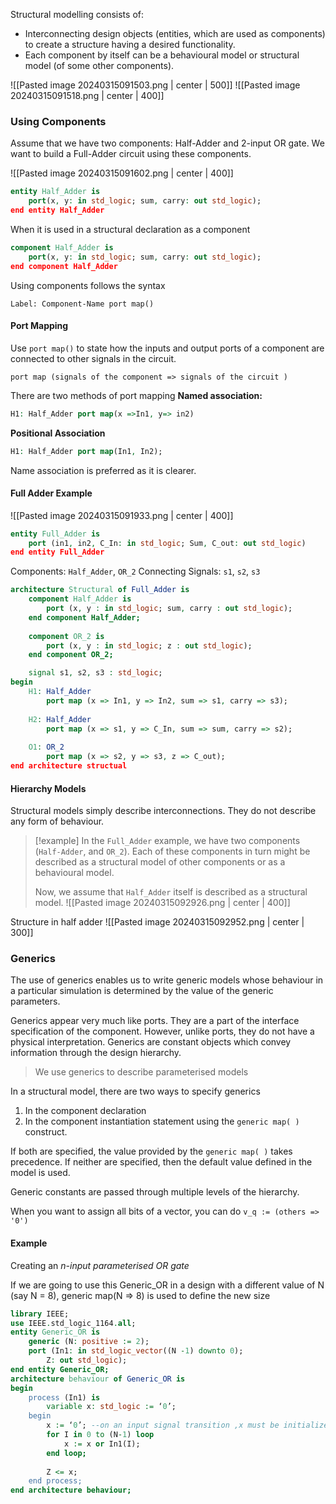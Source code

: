 Structural modelling consists of: 
- Interconnecting design objects (entities, which are used as components) to create a structure having a desired functionality. 
- Each component by itself can be a behavioural model or structural model (of some other components).

![[Pasted image 20240315091503.png | center | 500]]
![[Pasted image 20240315091518.png | center | 400]]
### Using Components
Assume that we have two components: Half-Adder and 2-input OR gate. We want to build a Full-Adder circuit using these components.

![[Pasted image 20240315091602.png | center | 400]]
```vhdl
entity Half_Adder is 
	port(x, y: in std_logic; sum, carry: out std_logic);
end entity Half_Adder
```

When it is used in a structural declaration as a  component
```vhdl
component Half_Adder is 
	port(x, y: in std_logic; sum, carry: out std_logic);
end component Half_Adder
```

Using components follows the syntax
```
Label: Component-Name port map()
```
#### Port Mapping

Use `port map()` to state how the inputs and output ports of a component are connected to other signals in the circuit. 
```
port map (signals of the component => signals of the circuit )
```


There are two methods of port mapping
**Named association:**
```vhdl
H1: Half_Adder port map(x =>In1, y=> in2)
```

**Positional Association**
```vhdl
H1: Half_Adder port map(In1, In2);
```

Name association is preferred as it is clearer. 

#### Full Adder Example


![[Pasted image 20240315091933.png | center | 400]]
```vhdl
entity Full_Adder is 
	port (in1, in2, C_In: in std_logic; Sum, C_out: out std_logic)
end entity Full_Adder
```
Components: `Half_Adder`, `OR_2`
Connecting Signals: `s1`, `s2`, `s3`

```vhdl
architecture Structural of Full_Adder is 
	component Half_Adder is 
		port (x, y : in std_logic; sum, carry : out std_logic); 
	end component Half_Adder; 
	
	component OR_2 is 
		port (x, y : in std_logic; z : out std_logic); 
	end component OR_2;

	signal s1, s2, s3 : std_logic;
begin
	H1: Half_Adder 
		port map (x => In1, y => In2, sum => s1, carry => s3); 
	
	H2: Half_Adder 
		port map (x => s1, y => C_In, sum => sum, carry => s2); 
	
	O1: OR_2 
		port map (x => s2, y => s3, z => C_out);
end architecture structual
```




#### Hierarchy Models
Structural models simply describe interconnections. They do not describe any form of behaviour.

>[!example]
>In the `Full_Adder` example, we have two components (`Half-Adder`, and `OR_2`). Each of these components in turn might be described as a structural model of other components or as a behavioural model. 
>
>Now, we assume that `Half_Adder` itself is described as a structural model.
>![[Pasted image 20240315092926.png | center | 400]]

Structure in half adder
![[Pasted image 20240315092952.png | center | 300]]

### Generics
The use of generics enables us to write generic models whose behaviour in a particular simulation is determined by the value of the generic parameters.

Generics appear very much like ports. They are a part of the interface specification of the component. However, unlike ports, they do not have a physical interpretation. Generics are constant objects which convey information through the design hierarchy. 

>We use generics to describe parameterised models

In a structural model, there are two ways to specify generics
1. In the component declaration
2. In the component instantiation statement using the `generic map( )` construct.

If both are specified, the value provided by the `generic map( )` takes precedence. If neither are specified, then the default value defined in the model is used.

Generic constants are passed through multiple levels of the hierarchy.

When you want to assign all bits of a vector, you can do `v_q := (others => '0')`


#### Example
Creating an *n-input parameterised OR gate*

If we are going to use this Generic_OR in a design with a different value of N (say N = 8), generic map(N => 8) is used to define the new size

```vhdl
library IEEE; 
use IEEE.std_logic_1164.all; 
entity Generic_OR is 
	generic (N: positive := 2); 
	port (In1: in std_logic_vector((N -1) downto 0); 
		Z: out std_logic); 
end entity Generic_OR;
architecture behaviour of Generic_OR is
begin
	process (In1) is 
		variable x: std_logic := ‘0’; 
	begin 
		x := ‘0’; --on an input signal transition ,x must be initialized to 0 
		for I in 0 to (N-1) loop 
			x := x or In1(I); 
		end loop; 
		
		Z <= x; 
	end process;
end architecture behaviour;
```